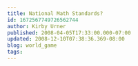 ```yaml
---
title: National Math Standards?
id: 1672567749726562744
author: Kirby Urner
published: 2008-04-05T17:33:00.000-07:00
updated: 2008-12-10T07:38:36.369-08:00
blog: world_game
tags: 
---
```


